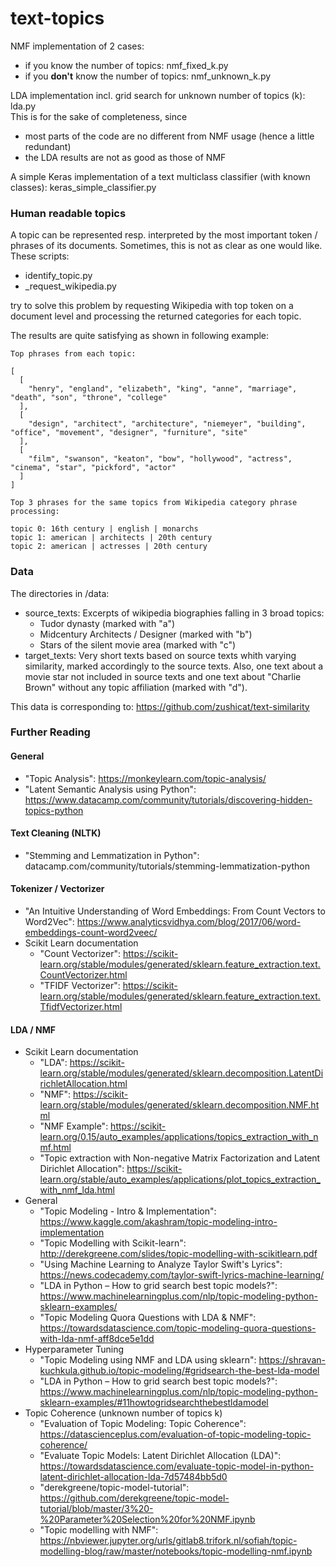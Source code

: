 # text-topics


NMF implementation of 2 cases:
- if you know the number of topics: nmf_fixed_k.py
- if you **don't** know the number of topics: nmf_unknown_k.py    

LDA implementation incl. grid search for unknown number of topics (k): lda.py    
This is for the sake of completeness, since 
- most parts of the code are no different from NMF usage (hence a little redundant)
- the LDA results are not as good as those of NMF

A simple Keras implementation of a text multiclass classifier (with known classes): keras_simple_classifier.py

### Human readable topics
A topic can be represented resp. interpreted by the most important token / phrases of its documents. Sometimes, this is not as clear as one would like.    
These scripts:
- identify_topic.py
- _request_wikipedia.py    

try to solve this problem by requesting Wikipedia with top token on a document level and processing the returned categories for each topic.

The results are quite satisfying as shown in following example:
```
Top phrases from each topic:

[
  [
    "henry", "england", "elizabeth", "king", "anne", "marriage", "death", "son", "throne", "college"
  ],
  [
    "design", "architect", "architecture", "niemeyer", "building", "office", "movement", "designer", "furniture", "site"
  ],
  [
    "film", "swanson", "keaton", "bow", "hollywood", "actress", "cinema", "star", "pickford", "actor"
  ]
]
```

```
Top 3 phrases for the same topics from Wikipedia category phrase processing:

topic 0: 16th century | english | monarchs
topic 1: american | architects | 20th century
topic 2: american | actresses | 20th century
```

### Data
The directories in /data:
- source_texts: 
Excerpts of wikipedia biographies falling in 3 broad topics:
    - Tudor dynasty (marked with "a")
    - Midcentury Architects / Designer (marked with "b")
    - Stars of the silent movie area (marked with "c")
- target_texts: 
Very short texts based on source texts whith varying similarity, marked accordingly to the source texts. Also, one text about a movie star not included in source texts and one text about "Charlie Brown" without any topic affiliation (marked with "d").

This data is corresponding to: https://github.com/zushicat/text-similarity


### Further Reading
#### General
- "Topic Analysis": https://monkeylearn.com/topic-analysis/
- "Latent Semantic Analysis using Python": https://www.datacamp.com/community/tutorials/discovering-hidden-topics-python
#### Text Cleaning (NLTK)
- "Stemming and Lemmatization in Python": datacamp.com/community/tutorials/stemming-lemmatization-python
#### Tokenizer / Vectorizer
- "An Intuitive Understanding of Word Embeddings: From Count Vectors to Word2Vec": https://www.analyticsvidhya.com/blog/2017/06/word-embeddings-count-word2veec/
- Scikit Learn documentation
    - "Count Vectorizer": https://scikit-learn.org/stable/modules/generated/sklearn.feature_extraction.text.CountVectorizer.html
    - "TFIDF Vectorizer": https://scikit-learn.org/stable/modules/generated/sklearn.feature_extraction.text.TfidfVectorizer.html

#### LDA / NMF
- Scikit Learn documentation
    - "LDA": https://scikit-learn.org/stable/modules/generated/sklearn.decomposition.LatentDirichletAllocation.html
    - "NMF": https://scikit-learn.org/stable/modules/generated/sklearn.decomposition.NMF.html
    - "NMF Example": https://scikit-learn.org/0.15/auto_examples/applications/topics_extraction_with_nmf.html
    - "Topic extraction with Non-negative Matrix Factorization and Latent Dirichlet Allocation": https://scikit-learn.org/stable/auto_examples/applications/plot_topics_extraction_with_nmf_lda.html
- General
    - "Topic Modeling - Intro & Implementation": https://www.kaggle.com/akashram/topic-modeling-intro-implementation
    - "Topic Modelling with Scikit-learn": http://derekgreene.com/slides/topic-modelling-with-scikitlearn.pdf
    - "Using Machine Learning to Analyze Taylor Swift's Lyrics": https://news.codecademy.com/taylor-swift-lyrics-machine-learning/
    - "LDA in Python – How to grid search best topic models?": https://www.machinelearningplus.com/nlp/topic-modeling-python-sklearn-examples/
    - "Topic Modeling Quora Questions with LDA & NMF": https://towardsdatascience.com/topic-modeling-quora-questions-with-lda-nmf-aff8dce5e1dd
- Hyperparameter Tuning
    - "Topic Modeling using NMF and LDA using sklearn": https://shravan-kuchkula.github.io/topic-modeling/#gridsearch-the-best-lda-model
    - "LDA in Python – How to grid search best topic models?": https://www.machinelearningplus.com/nlp/topic-modeling-python-sklearn-examples/#11howtogridsearchthebestldamodel
- Topic Coherence (unknown number of topics k)
    - "Evaluation of Topic Modeling: Topic Coherence": https://datascienceplus.com/evaluation-of-topic-modeling-topic-coherence/
    - "Evaluate Topic Models: Latent Dirichlet Allocation (LDA)": https://towardsdatascience.com/evaluate-topic-model-in-python-latent-dirichlet-allocation-lda-7d57484bb5d0
    - "derekgreene/topic-model-tutorial": https://github.com/derekgreene/topic-model-tutorial/blob/master/3%20-%20Parameter%20Selection%20for%20NMF.ipynb
    - "Topic modelling with NMF": https://nbviewer.jupyter.org/urls/gitlab8.trifork.nl/sofiah/topic-modelling-blog/raw/master/notebooks/topic-modelling-nmf.ipynb